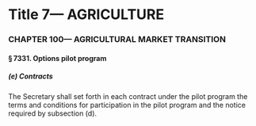 
# Title 7— AGRICULTURE
### CHAPTER 100— AGRICULTURAL MARKET TRANSITION
#### § 7331. Options pilot program
##### (e) Contracts

The Secretary shall set forth in each contract under the pilot program the terms and conditions for participation in the pilot program and the notice required by subsection (d).
